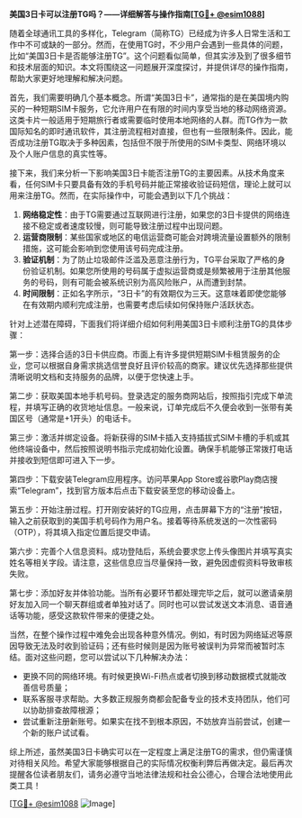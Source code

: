 **美国3日卡可以注册TG吗？——详细解答与操作指南[[TG💪+ @esim1088](https://t.me/s/esim1088)]**

随着全球通讯工具的多样化，Telegram（简称TG）已经成为许多人日常生活和工作中不可或缺的一部分。然而，在使用TG时，不少用户会遇到一些具体的问题，比如“美国3日卡是否能够注册TG”。这个问题看似简单，但其实涉及到了很多细节和技术层面的知识。本文将围绕这一问题展开深度探讨，并提供详尽的操作指南，帮助大家更好地理解和解决问题。

首先，我们需要明确几个基本概念。所谓“美国3日卡”，通常指的是在美国境内购买的一种短期SIM卡服务，它允许用户在有限的时间内享受当地的移动网络资源。这类卡片一般适用于短期旅行者或需要临时使用本地网络的人群。而TG作为一款国际知名的即时通讯软件，其注册流程相对直接，但也有一些限制条件。因此，能否成功注册TG取决于多种因素，包括但不限于所使用的SIM卡类型、网络环境以及个人账户信息的真实性等。

接下来，我们来分析一下影响美国3日卡能否注册TG的主要因素。从技术角度来看，任何SIM卡只要具备有效的手机号码并能正常接收验证码短信，理论上就可以用来注册TG。然而，在实际操作中，可能会遇到以下几个挑战：

1. **网络稳定性**：由于TG需要通过互联网进行注册，如果您的3日卡提供的网络连接不稳定或者速度较慢，则可能导致注册过程中出现问题。
2. **运营商限制**：某些国家或地区的电信运营商可能会对跨境流量设置额外的限制措施，这可能会影响到您使用该号码完成注册。
3. **验证机制**：为了防止垃圾邮件泛滥及恶意注册行为，TG平台采取了严格的身份验证机制。如果您所使用的号码属于虚拟运营商或是频繁被用于注册其他服务的号码，则有可能会被系统识别为高风险账户，从而遭到封禁。
4. **时间限制**：正如名字所示，“3日卡”的有效期仅为三天。这意味着即使您能够在有效期内顺利完成注册，也需要考虑后续如何保持账户活跃状态。

针对上述潜在障碍，下面我们将详细介绍如何利用美国3日卡顺利注册TG的具体步骤：

第一步：选择合适的3日卡供应商。市面上有许多提供短期SIM卡租赁服务的企业，您可以根据自身需求挑选信誉良好且评价较高的商家。建议优先选择那些提供清晰说明文档和支持服务的品牌，以便于您快速上手。

第二步：获取美国本地手机号码。登录选定的服务商网站后，按照指引完成下单流程，并填写正确的收货地址信息。一般来说，订单完成后不久便会收到一张带有美国区号（通常是+1开头）的电话卡。

第三步：激活并绑定设备。将新获得的SIM卡插入支持插拔式SIM卡槽的手机或其他终端设备中，然后按照说明书指示完成初始化设置。确保手机能够正常拨打电话并接收到短信即可进入下一步。

第四步：下载安装Telegram应用程序。访问苹果App Store或谷歌Play商店搜索“Telegram”，找到官方版本后点击下载安装至您的移动设备上。

第五步：开始注册过程。打开刚安装好的TG应用，点击屏幕下方的“注册”按钮，输入之前获取到的美国手机号码作为用户名。接着等待系统发送的一次性密码（OTP），将其填入指定位置后提交申请。

第六步：完善个人信息资料。成功登陆后，系统会要求您上传头像图片并填写真实姓名等相关字段。请注意，这些信息应当尽量保持一致，避免因虚假资料导致审核失败。

第七步：添加好友并体验功能。当所有必要环节都处理完毕之后，就可以邀请亲朋好友加入同一个聊天群组或者单独对话了。同时也可以尝试发送文本消息、语音通话等功能，感受这款软件带来的便捷之处。

当然，在整个操作过程中难免会出现各种意外情况。例如，有时因为网络延迟等原因导致无法及时收到验证码；还有些时候则是因为账号被误判为异常而被暂时冻结。面对这些问题，您可以尝试以下几种解决办法：

- 更换不同的网络环境。有时候更换Wi-Fi热点或者切换到移动数据模式就能改善信号质量；
- 联系客服寻求帮助。大多数正规服务商都会配备专业的技术支持团队，他们可以协助排查故障根源；
- 尝试重新注册新账号。如果实在找不到根本原因，不妨放弃当前尝试，创建一个新的账户试试看。

综上所述，虽然美国3日卡确实可以在一定程度上满足注册TG的需求，但仍需谨慎对待相关风险。希望大家能够根据自己的实际情况权衡利弊后再做决定。最后再次提醒各位读者朋友们，请务必遵守当地法律法规和社会公德心，合理合法地使用此类工具！

[[TG💪+ @esim1088](https://t.me/s/esim1088) ![Image](https://i.postimg.cc/4NQfJmqS/Snipaste-2025-05-13-00-14-12.png)]